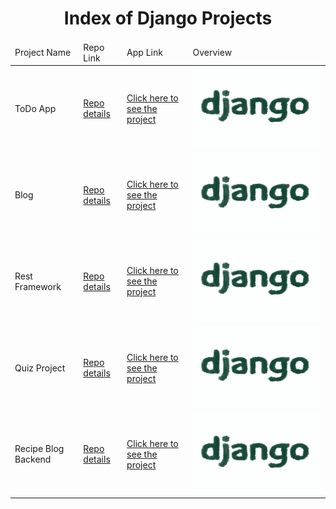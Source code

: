 <p align="center"> 
  
<h1 align="center">Index of Django Projects</h1>

</p>

<table>
    <thead>
        <tr>
            <td>Project Name</td>
            <td>Repo Link</td>
            <td>App Link</td>
            <td>Overview</td>
        </tr>
    </thead>
    <tbody> 
        <tr>
            <td>ToDo App</td>
            <td><a href="https://github.com/nurkocar/TODO-APP-DJANGO" target="_blank">Repo details</a></td>
            <td><a href="https://github.com/nurkocar/TODO-APP-DJANGO">Click here to see the project</a></td>
            <td><img style="width:500px;" src="./gifs/django.gif" alt="ProjectView" height=130></td> 
        </tr>
        <tr>
            <td>Blog</td>
            <td><a href="https://github.com/nurkocar/Blog-Project-DJANGO" target="_blank">Repo details</a></td>
            <td><a href="https://github.com/nurkocar/Blog-Project-DJANGO" target="_blank">Click here to see the project</a></td>
            <td><img style="width:500px;" src="./gifs/django.gif" alt="ProjectView" height=130></td> 
        </tr>
        <tr>
            <td>Rest Framework</td>
            <td><a href="https://github.com/nurkocar/Django-Rest-Framework" target="_blank">Repo details</a></td>
            <td><a href="https://github.com/nurkocar/Django-Rest-Framework" target="_blank">Click here to see the project</a></td>
            <td><img style="width:500px;" src="./gifs/django.gif" alt="ProjectView" height=130></td> 
        </tr>
        <tr>
            <td>Quiz Project</td>
            <td><a href="https://github.com/nurkocar/QuizProject-DJANGO" target="_blank">Repo details</a></td>
            <td><a href="https://github.com/nurkocar/QuizProject-DJANGO" target="_blank">Click here to see the project</a></td>
            <td><img style="width:500px;" src="./gifs/django.gif" alt="ProjectView" height=130></td> 
        </tr>
        <tr>
            <td>Recipe Blog Backend</td>
            <td><a href="https://github.com/nurkocar/BlogProject-Backend-Django" target="_blank">Repo details</a></td>
            <td><a href="https://github.com/nurkocar/BlogProject-Backend-Django" target="_blank">Click here to see the project</a></td>
            <td><img style="width:500px;" src="./gifs/django.gif" alt="ProjectView" height=130></td> 
        </tr>
        
</tbody>
</table>
